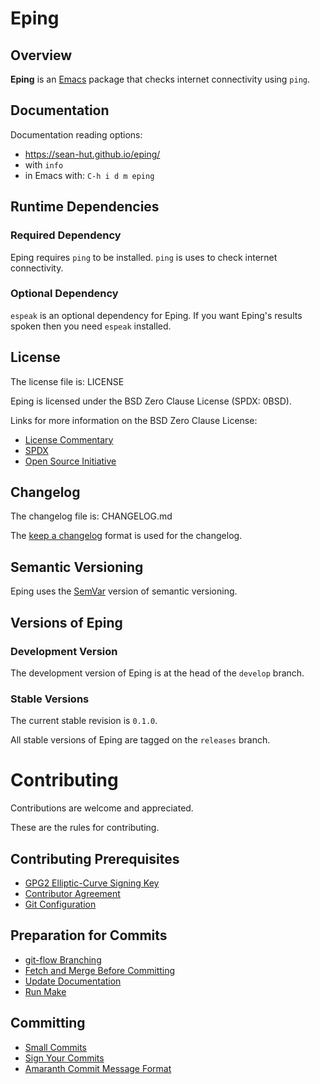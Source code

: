 # Eping

## Overview

**Eping** is an [Emacs][emacs] package that checks internet
connectivity using `ping`.

[emacs]: <https://www.gnu.org/software/emacs/>

## Documentation

Documentation reading options:

- https://sean-hut.github.io/eping/
- with `info`
- in Emacs with: `C-h i d m eping`

## Runtime Dependencies

### Required Dependency

Eping requires `ping` to be installed.  `ping` is uses to check
internet connectivity.

### Optional Dependency

`espeak` is an optional dependency for Eping.  If you want Eping's
results spoken then you need `espeak` installed.

## License

The license file is: LICENSE

Eping is licensed under the BSD Zero Clause License (SPDX: 0BSD).

Links for more information on the BSD Zero Clause License:

- [License Commentary][landley]
- [SPDX][spdx]
- [Open Source Initiative][osi]

[landley]: <https://web.archive.org/web/20200909121328/https://landley.net/toybox/license.html>
[spdx]: <https://web.archive.org/web/20200909121345/https://spdx.org/licenses/0BSD.html>
[osi]: <https://web.archive.org/web/20200923194052/https://opensource.org/licenses/0BSD>

## Changelog

The changelog file is: CHANGELOG.md

The [keep a changelog][changelog] format is used for the changelog.

[changelog]: <https://web.archive.org/web/20201004165239/https://keepachangelog.com/en/1.0.0/>

## Semantic Versioning

Eping uses the [SemVar][semvar] version of semantic versioning.

[semvar]: <https://web.archive.org/web/20201009135328/https://semver.org/>

## Versions of Eping

### Development Version

The development version of Eping is at the head of the `develop` branch.

### Stable Versions

The current stable revision is `0.1.0`.

All stable versions of Eping are tagged on the `releases` branch.

# Contributing

Contributions are welcome and appreciated.

These are the rules for contributing.

## Contributing Prerequisites

- [GPG2 Elliptic-Curve Signing Key][signing-key]
- [Contributor Agreement][agreement]
- [Git Configuration][git-config]

[signing-key]: <https://github.com/sean-hut/contributing-rules/blob/develop/rules/contributing-prerequisites/gpg2-eliptic-curve-signing-key.md>
[agreement]: <https://github.com/sean-hut/contributing-rules/blob/develop/rules/contributing-prerequisites/contributor-agreement.md>
[git-config]: <https://github.com/sean-hut/contributing-rules/blob/develop/rules/contributing-prerequisites/git-configuration.md>

## Preparation for Commits

- [git-flow Branching][git-flow]
- [Fetch and Merge Before Committing][fetch-merge]
- [Update Documentation][docs]
- [Run Make][run-make]

[git-flow]: <https://github.com/sean-hut/contributing-rules/blob/develop/rules/preparation-for-commits/git-flow-branching.md>
[fetch-merge]: <https://github.com/sean-hut/contributing-rules/blob/develop/rules/preparation-for-commits/fetch-and-merge-before-committing.md>
[docs]: <https://github.com/sean-hut/contributing-rules/blob/develop/rules/preparation-for-commits/update-documentation.md>
[run-make]: <https://github.com/sean-hut/eping/blob/develop/contributing-rules/preparation-for-commits/run-make.md>

## Committing

- [Small Commits][small-commits]
- [Sign Your Commits][sign-commits]
- [Amaranth Commit Message Format][commit-format]

[small-commits]: <https://github.com/sean-hut/contributing-rules/blob/develop/rules/committing/small-commits.md>
[sign-commits]: <https://github.com/sean-hut/contributing-rules/blob/develop/rules/committing/sign-and-signoff-commits.md>
[commit-format]: <https://github.com/sean-hut/contributing-rules/blob/develop/rules/committing/amaranth-commit-message-format.md>
